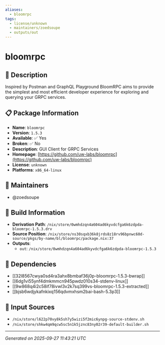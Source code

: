 ```yaml
---
aliases:
  - bloomrpc
tags:
  - license/unknown
  - maintainers/zoedsoupe
  - outputs/out
---
```


# bloomrpc

## 📝 Description

Inspired by Postman and GraphQL Playground BloomRPC aims to provide the simplest
and most efficient developer experience for exploring and querying your GRPC services.


## 📋 Package Information

- **Name**: `bloomrpc`
- **Version**: `1.5.3`
- **Available**: ✅ Yes
- **Broken**: ✅ No
- **Description**: GUI Client for GRPC Services
- **Homepage**: [https://github.com/uw-labs/bloomrpc](https://github.com/uw-labs/bloomrpc)
- **License**: `unknown`
- **Platforms**: `x86_64-linux`
## 👥 Maintainers

- @zoedsoupe


## 🔧 Build Information

- **Derivation Path**: `/nix/store/0wmhdzqn4a604ad6kyvdcfga6k6zdpda-bloomrpc-1.5.3.drv`
- **Source Position**: `/nix/store/ns30sqxb36k8jrds8z18rv96bpnwc60d-source/pkgs/by-name/bl/bloomrpc/package.nix:37`
- **Outputs**:
  - `out`:  `/nix/store/0wmhdzqn4a604ad6kyvdcfga6k6zdpda-bloomrpc-1.5.3`

## 🔗 Dependencies

- [[32l8567cwya0sd4ra3ahx8bmbaf36j0p-bloomrpc-1.5.3-bwrap]]
- [[6dg1vi55ynf4dmkmmcn945pwdz010s34-stdenv-linux]]
- [[9w868q4i2c58if78ivwl3v2k7sq399vs-bloomrpc-1.5.3-extracted]]
- [[bjsb6wdjykafnkixq156qdvmxhsm2bai-bash-5.3p3]]

## 📁 Input Sources

- `/nix/store/l622p70vy8k5sh7y5wizi5f2mic6ynpg-source-stdenv.sh`
- `/nix/store/shkw4qm9qcw5sc5n1k5jznc83ny02r39-default-builder.sh`

---
*Generated on 2025-09-27 11:43:21 UTC*
